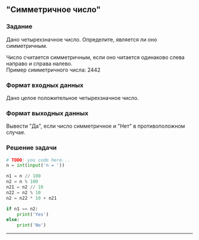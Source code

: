 ## "Симметричное число"

### Задание

Дано четырехзначное число. Определите, является ли оно симметричным.

Число считается симметричным, если оно читается одинаково слева направо и справа налево. \
Пример симметричного числа: 2442

### Формат входных данных

Дано целое положительное четырехзначное число.

### Формат выходных данных

Вывести "Да", если число симметричное и "Нет" в противоположном случае.

### Решение задачи

```python
# TODO: you code here...
n = int(input('n = '))

n1 = n // 100
n2 = n % 100
n21 = n2 // 10
n22 = n2 % 10
n2 = n22 * 10 + n21

if n1 == n2:
    print('Yes')
else:
    print('No')
```

---
